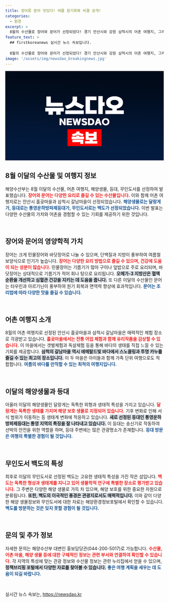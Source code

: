 ```yaml
---
title: 장어류 문어 맛있다! 여름 원기회복 비결 공개!
categories:
  - 환경
excerpt: >
  8월의 수산물로 장어와 문어가 선정되었다! 경기 안산시와 강원 삼척시의 어촌 여행지, 그리고 해양생물 달랑게와 통영의 특색 있는 등대도 주목받고 있다. 여름의 맛과 멋을 동시에 느껴보세요!
feature_text: >
  ## firstkoreanews 실시간 뉴스 속보입니다.

  8월의 수산물로 장어와 문어가 선정되었다! 경기 안산시와 강원 삼척시의 어촌 여행지, 그리고 해양생물 달랑게와 통영의 특색 있는 등대도 주목받고 있다. 여름의 맛과 멋을 동시에 느껴보세요!
image: '/assets/img/newsdao_breakingnews.jpg'
---
```


<p><img src="/assets/img/newsdao_breakingnews.jpg" alt="firstkoreanews 속보" /></p>

<h2 data-ke-size="size26">8월 이달의 수산물 및 여행지 정보</h2>

<p data-ke-size="size16">해양수산부는 8월 이달의 수산물, 어촌 여행지, 해양생물, 등대, 무인도서를 선정하여 발표했습니다. <b><span style="color: #ee2323;">장어와 문어는 다양한 요리로 즐길 수 있는 수산물입니다.</span></b> 이와 함께 어촌 여행지로는 안산시 흘곶마을과 삼척시 갈남마을이 선정되었습니다. <b><span style="color: #1a5490;">해양생물로는 달랑게가, 등대로는 통영운하방파제등대가, 무인도서로는 백도가 선정되었습니다.</span></b> 이번 발표는 다양한 수산물의 가치와 어촌을 경험할 수 있는 기회를 제공하기 위한 것입니다.</p>

<p data-ke-size="size16">&nbsp;</p>

<h2 data-ke-size="size26">장어와 문어의 영양학적 가치</h2>

<p data-ke-size="size16">장어는 크게 민물장어와 바닷장어로 나눌 수 있으며, 단백질과 지방이 풍부하여 여름철 보양식으로 인기가 높습니다. <b><span style="color: #ee2323;">장어는 다양한 요리 방법으로 즐길 수 있으며, 건강에 도움이 되는 성분이 많습니다.</span></b> 민물장어는 기름기가 많아 구이나 덮밥으로 주로 요리되며, 바닷장어는 상대적으로 기름기가 적어 회나 탕으로 요리됩니다. <b><span style="background-color: #21538527;">오메가-3 지방산은 혈액 순환을 개선하고 심혈관 건강을 지키는 데 도움을 줍니다.</span></b> 또 다른 이달의 수산물인 문어는 타우린과 아르기닌이 풍부하여 원기 회복과 면역력 향상에 효과적입니다. <b><span style="color: #1a5490;">문어는 조리법에 따라 다양한 맛을 즐길 수 있습니다.</span></b></p>

<p data-ke-size="size16">&nbsp;</p>

<h2 data-ke-size="size26">어촌 여행지 소개</h2>

<p data-ke-size="size16">8월의 어촌 여행지로 선정된 안산시 흘곶마을과 삼척시 갈남마을은 매력적인 체험 장소로 각광받고 있습니다. <b><span style="color: #ee2323;">흘곶마을에서는 전통 어업 체험과 함께 유리작품을 감상할 수 있습니다.</span></b> 이 마을에서는 갯벌체험과 독살체험 등을 통해 바다의 생태를 직접 느낄 수 있는 기회를 제공합니다. <b><span style="background-color: #21538527;">삼척의 갈남마을 역시 에메랄드빛 바다에서 스노클링과 투명 카누를 즐길 수 있는 최고의 장소입니다.</span></b> 이 두 마을은 아이들과 함께 가족 단위 여행으로도 적합합니다. <b><span style="color: #1a5490;">여름의 바다를 만끽할 수 있는 최적의 여행지입니다.</span></b></p>

<p data-ke-size="size16">&nbsp;</p>

<h2 data-ke-size="size26">이달의 해양생물과 등대</h2>

<p data-ke-size="size16">아울러 이달의 해양생물인 달랑게는 독특한 외형과 생태적 특성을 가지고 있습니다. <b><span style="color: #ee2323;">달랑게는 독특한 생태를 가지며 해양 보호 생물로 지정되어 있습니다.</span></b> 기후 변화로 인해 서식 범위가 이동하는 등 생태계 변화에 적응하고 있습니다. <b><span style="background-color: #21538527;">새로 선정된 등대인 통영운하방파제등대는 통영 지역의 특징을 잘 나타내고 있습니다.</span></b> 이 등대는 송신기로 작동하여 선박의 안전을 위한 역할을 하며, 등대 주변에는 많은 관광명소가 존재합니다. <b><span style="color: #1a5490;">등대 방문은 여행의 특별한 경험이 될 것입니다.</span></b></p>

<p data-ke-size="size16">&nbsp;</p>

<h2 data-ke-size="size26">무인도서 백도의 특성</h2>

<p data-ke-size="size16">최후로 이달의 무인도서로 선정된 백도는 고유한 생태적 특성을 가진 작은 섬입니다. <b><span style="color: #ee2323;">백도는 독특한 형상과 생태계를 지니고 있어 생물학적 연구에 특별한 장소로 평가받고 있습니다.</span></b> 그 주변은 다양한 해양 생물로 가득 차 있으며, 해양 보호를 위한 중요한 자원으로 분류됩니다. <b><span style="background-color: #21538527;">또한, 백도의 이국적인 풍경은 관광지로서도 매력적입니다.</span></b> 이와 같이 다양한 해양 생물정보와 무인도서에 대한 자료는 해양환경정보포털에서 확인할 수 있습니다. <b><span style="color: #1a5490;">백도를 방문하는 것은 잊지 못할 경험이 될 것입니다.</span></b></p>

<p data-ke-size="size16">&nbsp;</p>

<h2 data-ke-size="size26">문의 및 추가 정보</h2>

<p data-ke-size="size16">자세한 문의는 해양수산부 대변인 홍보담당관(044-200-5017)로 가능합니다. <b><span style="color: #ee2323;">수산물, 어촌 마을, 해양 생물 등에 대한 구체적인 정보는 관련 부서와 연결하여 확인할 수 있습니다.</span></b> 각 지역의 특성에 맞는 관광 정보와 수산물 정보는 관련 누리집에서 얻을 수 있으며, <b><span style="background-color: #21538527;">정책브리핑 포털에서 다양한 자료를 찾아볼 수 있습니다.</span></b> <b><span style="color: #1a5490;">좋은 여행 계획을 세우는 데 도움이 되길 바랍니다.</span></b></p>

<p data-ke-size="size16">&nbsp;</p>
실시간 뉴스 속보는, <a href="https://newsdao.kr" rel="dofollow">https://newsdao.kr</a>


